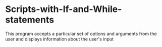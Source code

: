 # Scripts-with-If-and-While-statements
This program accepts a particular set of options and arguments from the user and displays information about the user's input
